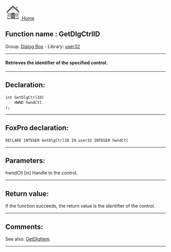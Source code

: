 [<img src="../../images/home.png"> Home ](https://github.com/VFPX/Win32API)  

## Function name : GetDlgCtrlID
Group: [Dialog Box](../../functions_group.md#Dialog_Box)  -  Library: [user32](../../Libraries.md#user32)  
***  


#### Retrieves the identifier of the specified control.
***  


## Declaration:
```foxpro  
int GetDlgCtrlID(
	HWND hwndCtl
);  
```  
***  


## FoxPro declaration:
```foxpro  
DECLARE INTEGER GetDlgCtrlID IN user32 INTEGER hwndCtl  
```  
***  


## Parameters:
hwndCtl
[in] Handle to the control.  
***  


## Return value:
If the function succeeds, the return value is the identifier of the control.  
***  


## Comments:
See also: [GetDlgItem](../user32/GetDlgItem.md).  
  
***  


